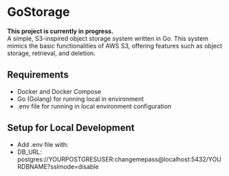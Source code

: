 # GoStorage
**This project is currently in progress.**  
A simple, S3-inspired object storage system written in Go. This system mimics the basic functionalities of AWS S3, offering features such as object storage, retrieval, and deletion.

## Requirements
- Docker and Docker Compose
- Go (Golang) for running local in environment 
- .env file for running in local environment configuration

## Setup for Local Development
- Add .env file with:
- DB_URL: postgres://YOURPOSTGRESUSER:changemepass@localhost:5432/YOURDBNAME?sslmode=disable
